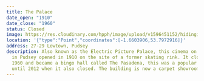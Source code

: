 ```yaml
---
title: The Palace
date_open: "1910"
date_close: "1960"
status: Closed
image: https://res.cloudinary.com/hpph/image/upload/v1596451152/hidinginplainsight/palace.svg
location: '{"type":"Point","coordinates":[-1.6603906,53.7972916]}'
address: 27-29 Lowtown, Pudsey
description: Also known as the Electric Picture Palace, this cinema on Lowtown
  in Pudsey opened in 1910 on the site of a former skating rink. It closed in
  1960 and became a bingo hall called The Pasadena, this was a popular spot
  until 2012 when it also closed. The building is now a carpet showroom.
---
```

